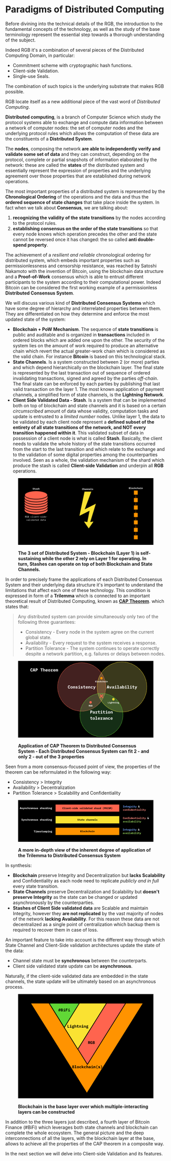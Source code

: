 # Paradigms of Distributed Computing

Before divining into the technical details of the RGB, the introduction to the fundamental concepts of the technology, as well as the study of the base terminology represent the essential step towards a thorough understanding of the subject.

Indeed RGB it's a combination of several pieces of the Distributed Computing Domain, in particular:

* Commitment scheme with cryptographic hash functions.
* Client-side Validation.
* Single-use Seals.

The combination of such topics is the underlying substrate that makes RGB possible.

RGB locate itself as a new additional piece of the vast word of _Distributed Computing_.

**Distributed computing**, is a branch of Computer Science which study the protocol systems able to exchange and compute data information between a network of computer nodes: the set of computer nodes and the underlying protocol rules which allows the computation of these data are the constituents of a **Distributed System**.

The **nodes**, composing the network **are able to independently verify and validate some set of data** and they can construct, depending on the protocol, complete or partial snapshots of information elaborated by the network: these are called the **states** of the distributed system and essentially represent the expression of properties and the underlying agreement over those properties that are established during network operations.

The most important properties of a distributed system is represented by the **Chronological Ordering** of the operations and the data and thus the **ordered sequence of state changes** that take place inside the system. In fact when we talk about **Consensus**, we are talking about:

1. **recognizing the validity of the state transitions** by the nodes according to the protocol rules.
2. **establishing consensus on the order of the state transitions** so that every node knows which operation precedes the other and the state cannot be reversed once it has changed: the so called **anti double-spend property**.

The achievement of a _resilient and reliable_ chronological ordering for distributed system, which embeds important properties such as permissionlessness and censorship resistance, was reached by Satoshi Nakamoto with the invention of Bitcoin, using the blockchain data structure and a **Proof-of-Work** consensus which is able to entrust different participants to the system according to their computational power. Indeed Bitcoin can be considered the first working example of a permissionless **Distributed Consensus System**.

We will discuss various kind of **Distributed Consensus Systems** which have some degree of hierarchy and interrelated properties between them. They are differentiated on how they determine and enforce the most updated state of the system:

* **Blockchain + PoW Mechanism**. The sequence of **state transitions** is public and auditable and is organized in **transactions** included in ordered blocks which are added one upon the other. The security of the system lies on the amount of work required to produce an alternative chain which revert the actual greater-work chain which is considered as the valid chain. For instance **Bitcoin** is based on this technological stack.
* **State Channels**. Is a system constructed between 2 (or more) parties and which depend hierarchically on the blockchain layer. The final state is represented by the last transaction out of sequence of ordered invalidating transactions, signed and agreed by the parties _off-chain_. The final state can be enforced by each parties by publishing that last valid transaction on the layer 1. The most known application of payment channels, a simplified form of state channels, is the **Lightning Network**.
* **Client Side Validated Data - Stash**. Is a system that can be implemented both on top of blockchain and state channels and it is based on a certain _circumscribed_ amount of data whose validity, computation tasks and update is entrusted to a _limited number_ nodes. Unlike layer 1, the data to be validated by each client node represent a **defined subset of the entirety of all state transitions of the network, and NOT every transition happened within it**. This validated subset of data in possession of a client node is what is called **Stash**. Basically, the client needs to validate the whole history of the state transitions occurred from the start to the last transition and which relate to the exchange and to the validation of some digital properties among the counterparties involved. Seen as a whole, the validation mechanism of the shard which produce the stash is called **Client-side Validation** and underpin all **RGB** operations.&#x20;

<figure><img src="../.gitbook/assets/distributed-data-inc.png" alt=""><figcaption><p><strong>The 3 set of Distributed System - Blockchain (Layer 1) is self-sustaining while the other 2 rely on Layer 1 for operating. In turn, Stashes can operate on top of both Blockchain and State Channels.</strong></p></figcaption></figure>

In order to precisely frame the applications of each Distributed Consensus System and their underlying data structure it's important to understand the limitations that affect each one of these technology. This condition is expressed in form of a **Trilemma** which is connected to an important theoretical result of Distributed Computing, known as [**CAP Theorem**](https://en.wikipedia.org/wiki/CAP\_theorem). which states that:

> Any distributed system can provide simultaneously only two of the following three guarantees:
>
> * Consistency - Every node in the system agree on the current global state.&#x20;
> * Availability - Every request to the system receives a response.
> * Partition Tolerance - The system continues to operate correctly despite a network partition, e.g. failures or delays between nodes.

<figure><img src="../.gitbook/assets/cap-theorem-full.png" alt=""><figcaption><p><strong>Application of CAP Theorem to Distributed Consensus System - Each Distributed Consensus System can fit 2 - and only 2 - out of the 3 properties</strong></p></figcaption></figure>

Seen from a more consensus-focused point of view, the properties of the theorem can be reformulated in the following way:

* Consistency > Integrity
* Availability > Decentralization
* Partition Tolerance > Scalability and Confidentiality

<figure><img src="../.gitbook/assets/trilemma1.png" alt=""><figcaption><p><strong>A more in-depth view of the inherent degree of application of the Trilemma to Distributed Consensus System</strong></p></figcaption></figure>

In synthesis:

* **Blockchain** preserve Integrity and Decentralization but **lacks Scalability** and Confidentiality as each node need to replicate _publicly and in full_ every state transition.
* **State Channels** preserve Decentralization and Scalability but **doesn't preserve Integrity** as the state can be changed or updated asynchronously by the counterparties.
* **Stashes of Client Side validated data** are Scalable and maintain Integrity, however they **are not replicated** by the vast majority of nodes of the network **lacking Availability**. For this reason these data are not decentralized as a single point of centralization which backup them is required to recover them in case of loss.

An important feature to take into account is the different way through which State Channel and Client-Side validation architectures update the state of the data:

* Channel state must be **synchronous** between the counterparts.
* Client side validated state update can be **asynchronous**.

Naturally, if the client-side validated data are embedded in the state channels, the state update will be ultimately based on an asynchronous process.

<figure><img src="../.gitbook/assets/triangle-bifi.png" alt=""><figcaption><p><strong>Blockchain is the base layer over which multiple-interacting layers can be constructed</strong></p></figcaption></figure>

In addition to the three layers just described, a fourth layer of Bitcoin Finance (#BiFi) which leverages both state channels and blockchain can complete the whole ecosystem. The general picture and the deep interconnections of all the layers, with the blockchain layer at the base, allows to achieve all the properties of the CAP theorem in a composite way.

In the next section we will delve into Client-side Validation and its features.

